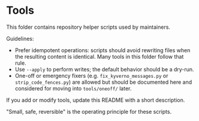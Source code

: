 # Tools

This folder contains repository helper scripts used by maintainers.

Guidelines:

- Prefer idempotent operations: scripts should avoid rewriting files when the
  resulting content is identical. Many tools in this folder follow that rule.
- Use `--apply` to perform writes; the default behavior should be a dry-run.
- One-off or emergency fixers (e.g. `fix_kyverno_messages.py` or
  `strip_code_fences.py`) are allowed but should be documented here and
  considered for moving into `tools/oneoff/` later.

If you add or modify tools, update this README with a short description.

"Small, safe, reversible" is the operating principle for these scripts.
